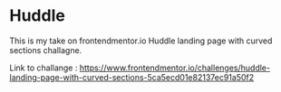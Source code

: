 # Huddle

This is my take on frontendmentor.io Huddle landing page with curved sections challagne.

Link to challange : https://www.frontendmentor.io/challenges/huddle-landing-page-with-curved-sections-5ca5ecd01e82137ec91a50f2